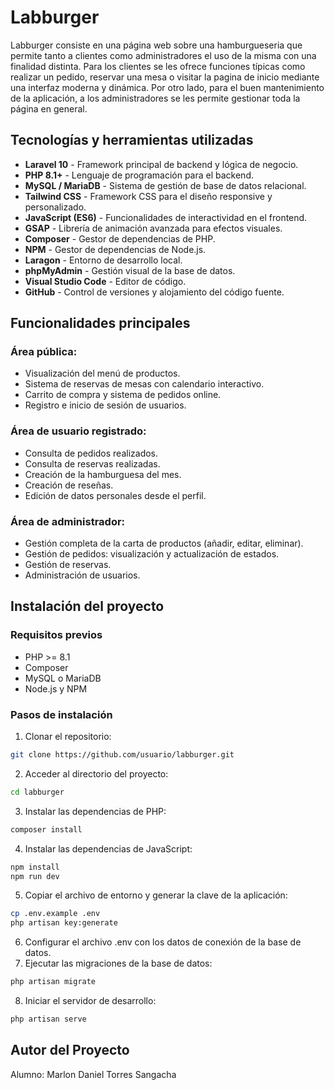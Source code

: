# Labburger

Labburger consiste en una página web sobre una hamburgueseria que permite tanto a clientes como administradores el uso de la misma con una finalidad distinta. Para los clientes se les ofrece funciones típicas como realizar un pedido, reservar una mesa o visitar la pagina de inicio mediante una interfaz moderna y dinámica. Por otro lado, para el buen mantenimiento de la aplicación, a los administradores se les permite gestionar toda la página en general.

## Tecnologías y herramientas utilizadas

- **Laravel 10** - Framework principal de backend y lógica de negocio.
- **PHP 8.1+** - Lenguaje de programación para el backend.
- **MySQL / MariaDB** - Sistema de gestión de base de datos relacional.
- **Tailwind CSS** - Framework CSS para el diseño responsive y personalizado.
- **JavaScript (ES6)** - Funcionalidades de interactividad en el frontend.
- **GSAP** - Librería de animación avanzada para efectos visuales.
- **Composer** - Gestor de dependencias de PHP.
- **NPM** - Gestor de dependencias de Node.js.
- **Laragon** - Entorno de desarrollo local.
- **phpMyAdmin** - Gestión visual de la base de datos.
- **Visual Studio Code** - Editor de código.
- **GitHub** - Control de versiones y alojamiento del código fuente.

## Funcionalidades principales

### Área pública:
- Visualización del menú de productos.
- Sistema de reservas de mesas con calendario interactivo.
- Carrito de compra y sistema de pedidos online.
- Registro e inicio de sesión de usuarios.

### Área de usuario registrado:
- Consulta de pedidos realizados.
- Consulta de reservas realizadas.
- Creación de la hamburguesa del mes.
- Creación de reseñas.
- Edición de datos personales desde el perfil.

### Área de administrador:
- Gestión completa de la carta de productos (añadir, editar, eliminar).
- Gestión de pedidos: visualización y actualización de estados.
- Gestión de reservas.
- Administración de usuarios.

## Instalación del proyecto

### Requisitos previos

- PHP >= 8.1
- Composer
- MySQL o MariaDB
- Node.js y NPM

### Pasos de instalación

1. Clonar el repositorio:

```bash
git clone https://github.com/usuario/labburger.git
```
2. Acceder al directorio del proyecto:
```bash
cd labburger
```
3. Instalar las dependencias de PHP:
```bash
composer install
```
4. Instalar las dependencias de JavaScript:
```bash
npm install
npm run dev
```
5. Copiar el archivo de entorno y generar la clave de la aplicación:
```bash
cp .env.example .env
php artisan key:generate
```
6. Configurar el archivo .env con los datos de conexión de la base de datos.
7. Ejecutar las migraciones de la base de datos:
```bash
php artisan migrate
```
8. Iniciar el servidor de desarrollo:
```bash
php artisan serve
```

## Autor del Proyecto
Alumno: Marlon Daniel Torres Sangacha
